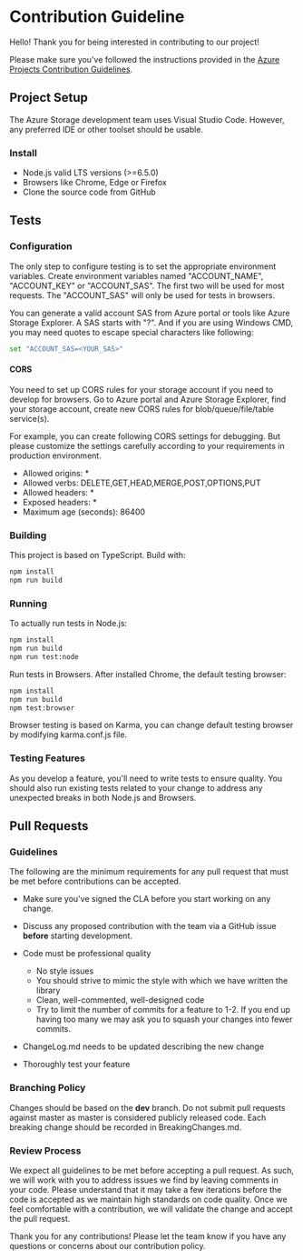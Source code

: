 # Contribution Guideline

Hello! Thank you for being interested in contributing to our project!

Please make sure you've followed the instructions provided in the [Azure Projects Contribution Guidelines](http://azure.github.io/guidelines/).

## Project Setup

The Azure Storage development team uses Visual Studio Code. However, any preferred IDE or other toolset should be usable.

### Install

* Node.js valid LTS versions (>=6.5.0)
* Browsers like Chrome, Edge or Firefox
* Clone the source code from GitHub

## Tests

### Configuration

The only step to configure testing is to set the appropriate environment variables. Create environment variables named "ACCOUNT_NAME", "ACCOUNT_KEY" or "ACCOUNT_SAS". The first two will be used for most requests. The "ACCOUNT_SAS" will only be used for tests in browsers.

You can generate a valid account SAS from Azure portal or tools like Azure Storage Explorer. A SAS starts with "?". And if you are using Windows CMD, you may need quotes to escape special characters like following:

```bash
set "ACCOUNT_SAS=<YOUR_SAS>"
```

#### CORS

You need to set up CORS rules for your storage account if you need to develop for browsers. Go to Azure portal and Azure Storage Explorer, find your storage account, create new CORS rules for blob/queue/file/table service(s).

For example, you can create following CORS settings for debugging. But please customize the settings carefully according to your requirements in production environment.

* Allowed origins: *
* Allowed verbs: DELETE,GET,HEAD,MERGE,POST,OPTIONS,PUT
* Allowed headers: *
* Exposed headers: *
* Maximum age (seconds): 86400

### Building

This project is based on TypeScript. Build with:

```bash
npm install
npm run build
```

### Running

To actually run tests in Node.js:

```bash
npm install
npm run build
npm run test:node
```

Run tests in Browsers. After installed Chrome, the default testing browser:

```bash
npm install
npm run build
npm test:browser
```

Browser testing is based on Karma, you can change default testing browser by modifying karma.conf.js file.

### Testing Features

As you develop a feature, you'll need to write tests to ensure quality. You should also run existing tests related to your change to address any unexpected breaks in both Node.js and Browsers.

## Pull Requests

### Guidelines

The following are the minimum requirements for any pull request that must be met before contributions can be accepted.

* Make sure you've signed the CLA before you start working on any change.
* Discuss any proposed contribution with the team via a GitHub issue **before** starting development.
* Code must be professional quality
  * No style issues
  * You should strive to mimic the style with which we have written the library
  * Clean, well-commented, well-designed code
  * Try to limit the number of commits for a feature to 1-2. If you end up having too many we may ask you to squash your changes into fewer commits.

* ChangeLog.md needs to be updated describing the new change
* Thoroughly test your feature

### Branching Policy

Changes should be based on the **dev** branch. Do not submit pull requests against master as master is considered publicly released code. Each breaking change should be recorded in BreakingChanges.md.

### Review Process

We expect all guidelines to be met before accepting a pull request. As such, we will work with you to address issues we find by leaving comments in your code. Please understand that it may take a few iterations before the code is accepted as we maintain high standards on code quality. Once we feel comfortable with a contribution, we will validate the change and accept the pull request.

Thank you for any contributions! Please let the team know if you have any questions or concerns about our contribution policy.
